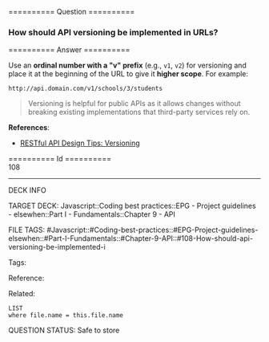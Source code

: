 ========== Question ==========  

### How should API versioning be implemented in URLs?  

========== Answer ==========  

Use an **ordinal number with a "v" prefix** (e.g., `v1`, `v2`) for versioning and place it at the beginning of the URL to give it **higher scope**. For example:

```
http://api.domain.com/v1/schools/3/students
```


> Versioning is helpful for public APIs as it allows changes without breaking existing implementations that third-party services rely on.

**References**:

-   [RESTful API Design Tips: Versioning](https://apigee.com/about/blog/technology/restful-api-design-tips-versioning)

========== Id ==========  
108

---

DECK INFO

TARGET DECK: Javascript::Coding best practices::EPG - Project guidelines - elsewhen::Part I - Fundamentals::Chapter 9 - API

FILE TAGS: #Javascript::#Coding-best-practices::#EPG-Project-guidelines-elsewhen::#Part-I-Fundamentals::#Chapter-9-API::#108-How-should-api-versioning-be-implemented-i

Tags:

Reference:

Related:

```dataview
LIST
where file.name = this.file.name
```

QUESTION STATUS: Safe to store
